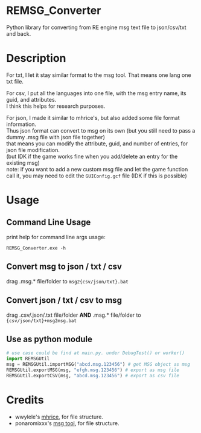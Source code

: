 # REMSG_Converter
 
 Python library for converting from RE engine msg text file to json/csv/txt and back.
 
# Description
 For txt, I let it stay similar format to the msg tool. That means one lang one txt file.
 
 For csv, I put all the languages into one file, with the msg entry name, its guid, and attributes.  
 I think this helps for research purposes.
 
 For json, I made it similar to mhrice's, but also added some file format information.  
 Thus json format can convert to msg on its own (but you still need to pass a dummy .msg file with json file together)  
 that means you can modify the attribute, guid, and number of entries, for json file modification.  
 (but IDK if the game works fine when you add/delete an entry for the existing msg)  
 note: if you want to add a new custom msg file and let the game function call it, you may need to edit the `GUIConfig.gcf` file (IDK if this is possible)  
 
# Usage
## Command Line Usage
print help for command line args usage:

```REMSG_Converter.exe -h```

## Convert msg to json / txt / csv
drag .msg.* file/folder to `msg2{csv/json/txt}.bat`

## Convert json / txt / csv to msg
drag .csv/.json/.txt file/folder **AND** .msg.* file/folder to `{csv/json/txt}+msg2msg.bat`

## Use as python module
```py
# use case could be find at main.py. under DebugTest() or worker()
import REMSGUtil
msg = REMSGUtil.importMSG("abcd.msg.123456") # get MSG object as msg
REMSGUtil.exportMSG(msg, "efgh.msg.123456") # export as msg file
REMSGUtil.exportCSV(msg, "abcd.msg.123456") # export as csv file
```
# Credits
* wwylele's [mhrice](https://github.com/wwylele/mhrice), for file structure.
* ponaromixxx's [msg tool](https://zenhax.com/viewtopic.php?f=12&t=13337), for file structure.
